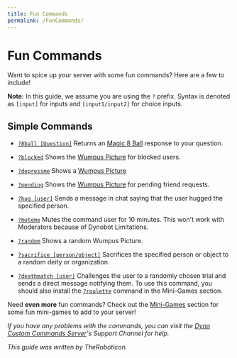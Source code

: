 ```yaml
---
title: Fun Commands
permalink: /FunCommands/
---
```


# Fun Commands
Want to spice up your server with some fun commands? Here are a few to include!  

**Note:** In this guide, we assume you are using the ``?`` prefix. Syntax is denoted as ``[input]`` for inputs and ``[input1/input2]`` for choice inputs.

## Simple Commands
- [`?8ball [Question]`](https://github.com/DynoCC/Dyno-Custom-Commands/blob/master/Fun%20Commands/8ball.txt) Returns an [Magic 8 Ball](https://en.wikipedia.org/wiki/Magic_8-Ball) response to your question.
  
- [`?blocked`](https://github.com/DynoCC/Dyno-Custom-Commands/blob/master/Fun%20Commands/blocked.txt) Shows the [Wumpus Picture](https://dynocc.xyz/files/wumpus.PNG) for blocked users.
  
- [`?depressme`](https://github.com/DynoCC/Dyno-Custom-Commands/blob/master/Fun%20Commands/depressme.txt) Shows a [Wumpus Picture](https://dynocc.xyz/files/alone.png)

- [`?pending`](https://github.com/DynoCC/Dyno-Custom-Commands/blob/master/Fun%20Commands/pending.txt) Shows the [Wumpus Picture](https://dynocc.xyz/files/pending.png) for pending friend requests.
  
- [`?hug [user]`](https://github.com/DynoCC/Dyno-Custom-Commands/blob/master/Fun%20Commands/hug.txt) Sends a message in chat saying that the user hugged the specified person.  
  
- [`?muteme`](https://github.com/DynoCC/Dyno-Custom-Commands/blob/master/Fun%20Commands/muteme.txt) Mutes the command user for 10 minutes. This won't work with Moderators because of Dynobot Limitations.  
  
- [`?random`](https://github.com/DynoCC/Dyno-Custom-Commands/blob/master/Fun%20Commands/muteme.txt) Shows a random Wumpus Picture.  
  
- [`?sacrifice [person/object]`](https://github.com/DynoCC/Dyno-Custom-Commands/blob/master/Fun%20Commands/sacrifice.txt) Sacrifices the specified person or object to a random deity or organization.

- [`?deathmatch [user]`](https://github.com/DynoCC/Dyno-Custom-Commands/blob/master/Fun%20Commands/deathmatch.txt) Challenges the user to a randomly chosen trial and sends a direct message notifying them. To use this command, you should also install the [`?roulette`](https://github.com/DynoCC/Dyno-Custom-Commands/blob/master/Fun%20Commands/Mini-Games/roulette.txt) command in the Mini-Games section.
  
Need **even more** fun commands? Check out the [Mini-Games](https://www.dynocc.xyz/FunCommands/MiniGames) section for some fun mini-games to add to your server!

*If you have any problems with the commands, you can visit the [Dyno Custom Commands Server](https://discord.gg/D3K3Fqz)'s Support Channel for help.*

*This guide was written by TheRoboticon.*
